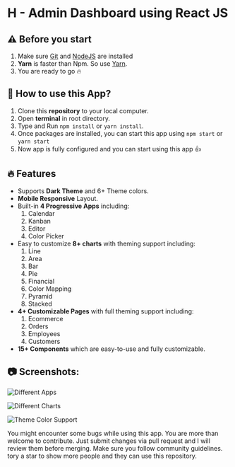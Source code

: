 # H - Admin Dashboard using React JS

## ⚠️ Before you start

1. Make sure [Git](https://git-scm.com) and [NodeJS](https://nodejs.org) are installed
2. **Yarn** is faster than Npm. So use [Yarn](https://classic.yarnpkg.com/lang/en/docs/install/).
3. You are ready to go :fire:

## 📌 How to use this App?

1. Clone this **repository** to your local computer.
2. Open **terminal** in root directory.
3. Type and Run `npm install` or `yarn install`.
4. Once packages are installed, you can start this app using `npm start` or `yarn start`
5. Now app is fully configured and you can start using this app :+1:

## :fire: Features

- Supports **Dark Theme** and 6+ Theme colors.
- **Mobile Responsive** Layout.
- Built-in **4 Progressive Apps** including:
  1. Calendar
  2. Kanban
  3. Editor
  4. Color Picker
- Easy to customize **8+ charts** with theming support including:
  1. Line
  2. Area
  3. Bar
  4. Pie
  5. Financial
  6. Color Mapping
  7. Pyramid
  8. Stacked
- **4+ Customizable Pages** with full theming support including:
  1. Ecommerce
  2. Orders
  3. Employees
  4. Customers
- **15+ Components** which are easy-to-use and fully customizable.

## :camera: Screenshots:



![Different Apps](https://user-images.githubusercontent.com/71302066/176737379-5884f2d3-7a62-4514-a2b9-caa530c048f4.png "Different Apps")

![Different Charts](https://user-images.githubusercontent.com/71302066/176737545-6d7307ba-91c4-4408-91e1-e9604af4f385.png "Different Charts")

![Theme Color Support](https://user-images.githubusercontent.com/71302066/176737750-281c85a5-389e-424f-9f43-a711b7e93b78.png "Theme Color Support")




You might encounter some bugs while using this app. You are more than welcome to contribute. Just submit changes via pull request and I will review them before merging. Make sure you follow community guidelines.
tory a star to show more people and they can use this repository.
